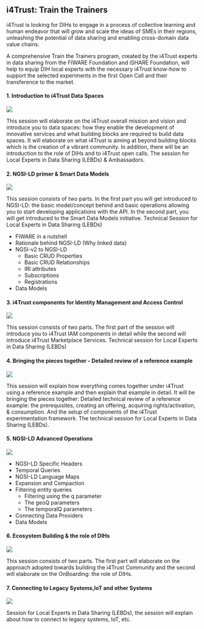 <h2>i4Trust: Train the Trainers</h2>

i4Trust is looking for DIHs to engage in a process of collective learning and human endeavor that will grow and scale
the ideas of SMEs in their regions, unleashing the potential of data sharing and enabling cross-domain data value
chains.

A comprehensive Train the Trainers program, created by the i4Trust experts in data sharing from the FIWARE Foundation
and iSHARE Foundation, will help to equip DIH local experts with the necessary i4Trust know-how to support the selected
experiments in the first Open Call and their transference to the market.

#### 1. Introduction to i4Trust Data Spaces

[![](https://img.youtube.com/vi/qk7HSd_p5eQ/0.jpg)](https://www.youtube.com/watch?v=qk7HSd_p5eQ)

This session will elaborate on the i4Trust overall mission and vision and introduce you to data spaces: how they enable
the development of innovative services and what building blocks are required to build data spaces. It will elaborate on
what i4Trust is aiming at beyond building blocks which is the creation of a vibrant community. In addition, there will
be an introduction to the role of DIHs and to i4Trust open calls. The session for Local Experts in Data Sharing (LEBDs)
& Ambassadors.

#### 2. NGSI-LD primer & Smart Data Models

[![](https://img.youtube.com/vi/zkRCk8n1YZk/0.jpg)](https://www.youtube.com/watch?v=zkRCk8n1YZk)

This session consists of two parts. In the first part you will get introduced to NGSI-LD: the basic model/concept behind
and basic operations allowing you to start developing applications with the API. In the second part, you will get
introduced to the Smart Data Models initiative. Technical Session for Local Experts in Data Sharing (LEBDs)

<!-- textlint-disable write-good -->

-   FIWARE in a nutshell
-   Rationale behind NGSI-LD (Why linked data)
-   NGSI-v2 to NGSI-LD
    -   Basic CRUD Properties
    -   Basic CRUD Relationships
    -   IRI attributes
    -   Subscriptions
    -   Registrations
-   Data Models

<!-- textlint-enable write-good -->

#### 3. i4Trust components for Identity Management and Access Control

[![](https://img.youtube.com/vi/kVMXoN8wUKk/0.jpg)](https://www.youtube.com/watch?v=kVMXoN8wUKk)

This session consists of two parts. The first part of the session will introduce you to i4Trust IAM components in detail
while the second will introduce i4Trust Marketplace Services. Technical session for Local Experts in Data Sharing
(LEBDs)

#### 4. Bringing the pieces together - Detailed review of a reference example

[![](https://img.youtube.com/vi/t_MrBTAGPf4/0.jpg)](https://www.youtube.com/watch?v=t_MrBTAGPf4)

This session will explain how everything comes together under i4Trust using a reference example and then explain that
example in detail. It will be bringing the pieces together: Detailed technical review of a reference example: the
prerequisites, creating an offering, acquiring rights/activation, & consumption. And the setup of components of the
i4Trust experimentation framework. The technical session for Local Experts in Data Sharing (LEBDs).

#### 5. NGSI-LD Advanced Operations

[![](https://img.youtube.com/vi/ll-t8Vi9i50/0.jpg)](https://www.youtube.com/watch?v=ll-t8Vi9i50)

-   NGSI-LD Specific Headers
-   Temporal Queries
-   NGSI-LD Language Maps
-   Expansion and Compaction
-   Filtering entity queries
    -   Filtering using the q parameter
    -   The geoQ parameters
    -   The temporalQ parameters
-   Connecting Data Providers
-   Data Models

#### 6. Ecosystem Building & the role of DIHs

[![](https://img.youtube.com/vi/0bDu1SItYDA/0.jpg)](https://www.youtube.com/watch?v=0bDu1SItYDA)

This session consists of two parts. The first part will elaborate on the approach adopted towards building the i4Trust
Community and the second will elaborate on the OnBoarding: the role of DIHs.

#### 7. Connecting to Legacy Systems,IoT and other Systems

[![](https://img.youtube.com/vi/0bDu1SItYDA/0.jpg)](https://www.youtube.com/watch?v=0bDu1SItYDA)

Session for Local Experts in Data Sharing (LEBDs), the session will explain about how to connect to legacy systems, IoT,
etc.
